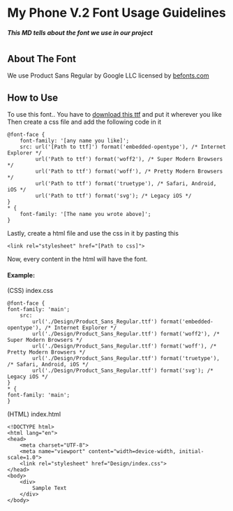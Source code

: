 # My Phone V.2 Font Usage Guidelines
##### This MD tells about the font we use in our project
#
## About The Font
We use Product Sans Regular by Google LLC licensed by [befonts.com](https://befonts.com/product-sans-font.html)

## How to Use
To use this font.. You have to [download this ttf](https://github.com/My-Phone-Workdesk/My-Phone-V.2/raw/main/Design/Product_Sans_Regular.ttf) and put it wherever you like
Then create a css file and add the following code in it

    @font-face {
        font-family: '[any name you like]';
        src: url('[Path to ttf]') format('embedded-opentype'), /* Internet Explorer */
             url('Path to ttf') format('woff2'), /* Super Modern Browsers */
             url('Path to ttf') format('woff'), /* Pretty Modern Browsers */
             url('Path to ttf') format('truetype'), /* Safari, Android, iOS */
             url('Path to ttf') format('svg'); /* Legacy iOS */
    }
    * {
        font-family: '[The name you wrote above]'; 
    }
Lastly, create a html file and use the css in it by pasting this

    <link rel="stylesheet" href="[Path to css]">
Now, every content in the html will have the font.

#### Example:
(CSS) index.css

    @font-face { 
    font-family: 'main'; 
        src: 
            url('./Design/Product_Sans_Regular.ttf') format('embedded-opentype'), /* Internet Explorer */ 
            url('./Design/Product_Sans_Regular.ttf') format('woff2'), /* Super Modern Browsers */ 
            url('./Design/Product_Sans_Regular.ttf') format('woff'), /* Pretty Modern Browsers */ 
            url('./Design/Product_Sans_Regular.ttf') format('truetype'), /* Safari, Android, iOS */ 
            url('./Design/Product_Sans_Regular.ttf') format('svg'); /* Legacy iOS */
    }
    * { 
    font-family: 'main'; 
    }
(HTML) index.html

    <!DOCTYPE html>
    <html lang="en">
    <head>
        <meta charset="UTF-8">
        <meta name="viewport" content="width=device-width, initial-scale=1.0">
        <link rel="stylesheet" href="Design/index.css">
    </head>
    <body>
        <div>
            Sample Text
        </div>
    </body>
